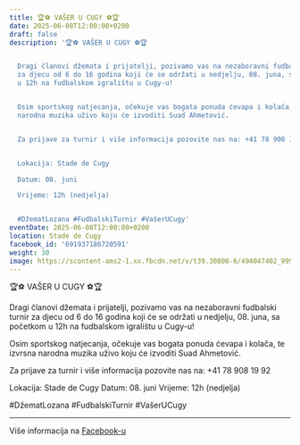 ```yaml
---
title: 🏆⚽ VAŠER U CUGY ⚽🏆
date: 2025-06-08T12:00:00+0200
draft: false
description: '🏆⚽ VAŠER U CUGY ⚽🏆


  Dragi članovi džemata i prijatelji, pozivamo vas na nezaboravni fudbalski turnir
  za djecu od 6 do 16 godina koji će se održati u nedjelju, 08. juna, sa početkom
  u 12h na fudbalskom igralištu u Cugy-u!


  Osim sportskog natjecanja, očekuje vas bogata ponuda ćevapa i kolača, te izvrsna
  narodna muzika uživo koju će izvoditi Suad Ahmetović.


  Za prijave za turnir i više informacija pozovite nas na: +41 78 908 19 92


  Lokacija: Stade de Cugy

  Datum: 08. juni

  Vrijeme: 12h (nedjelja)


  #DžematLozana #FudbalskiTurnir #VašerUCugy'
eventDate: 2025-06-08T12:00:00+0200
location: Stade de Cugy
facebook_id: '691937186720591'
weight: 30
image: https://scontent-ams2-1.xx.fbcdn.net/v/t39.30808-6/494047402_999818758945390_8441447694134301818_n.jpg?_nc_cat=108&ccb=1-7&_nc_sid=9e60e4&_nc_ohc=gC6vb_MPAzoQ7kNvwF_Dlh3&_nc_oc=AdmCjqDTKKWWMREDzxkZWxQV9XTWVEuwW3J_DVRC825Rw0q4taKs3BMZu5uuFJxpq7A&_nc_zt=23&_nc_ht=scontent-ams2-1.xx&edm=ABTKTjYEAAAA&_nc_gid=VahQ3aAqQTRoCRCHhMLrtA&_nc_tpa=Q5bMBQFSXTSqOKX1Chn-xh96u05PUPx2qrmJsFknzD0Ys9P0mJPuzEIzJPDAwfYlMfpG5_h2-9d4uUjMmg&oh=00_AffBzQEtSM6PZqgDdBKOBBJ7jflh76qfqoENecxTIo05cQ&oe=6909F40F
---
```


🏆⚽ VAŠER U CUGY ⚽🏆

Dragi članovi džemata i prijatelji, pozivamo vas na nezaboravni fudbalski turnir za djecu od 6 do 16 godina koji će se održati u nedjelju, 08. juna, sa početkom u 12h na fudbalskom igralištu u Cugy-u!

Osim sportskog natjecanja, očekuje vas bogata ponuda ćevapa i kolača, te izvrsna narodna muzika uživo koju će izvoditi Suad Ahmetović.

Za prijave za turnir i više informacija pozovite nas na: +41 78 908 19 92

Lokacija: Stade de Cugy
Datum: 08. juni
Vrijeme: 12h (nedjelja)

#DžematLozana #FudbalskiTurnir #VašerUCugy

---

Više informacija na [Facebook-u](https://facebook.com/events/691937186720591)